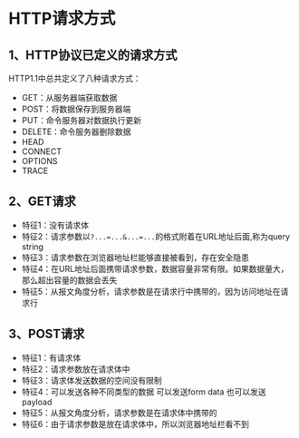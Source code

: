 # HTTP请求方式

##  1、HTTP协议已定义的请求方式

HTTP1.1中总共定义了八种请求方式：

-   GET：从服务器端获取数据
-   POST：将数据保存到服务器端
-   PUT：命令服务器对数据执行更新
-   DELETE：命令服务器删除数据
-   HEAD
-   CONNECT
-   OPTIONS
-   TRACE

##  2、GET请求

-   特征1：没有请求体
-   特征2：请求参数以`?...=...&...=...`的格式附着在URL地址后面,称为query string
-   特征3：请求参数在浏览器地址栏能够直接被看到，存在安全隐患
-   特征4：在URL地址后面携带请求参数，数据容量非常有限。如果数据量大，那么超出容量的数据会丢失
-   特征5：从报文角度分析，请求参数是在请求行中携带的，因为访问地址在请求行

## 3、POST请求

-   特征1：有请求体
-   特征2：请求参数放在请求体中
-   特征3：请求体发送数据的空间没有限制
-   特征4：可以发送各种不同类型的数据 可以发送form data 也可以发送 payload
-   特征5：从报文角度分析，请求参数是在请求体中携带的
-   特征6：由于请求参数是放在请求体中，所以浏览器地址栏看不到